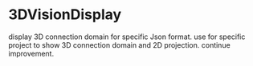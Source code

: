 # 3DVisionDisplay
display 3D connection domain for specific Json format.
use for specific project to show 3D connection domain and 2D projection. continue improvement.
